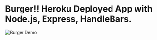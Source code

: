 # Burger!! Heroku Deployed App with Node.js, Express, HandleBars.


![Burger Demo](/public/assets/img/app-Demo.gif)
